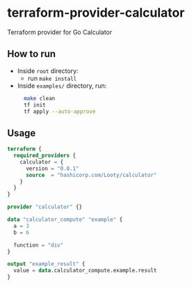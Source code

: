 # terraform-provider-calculator
Terraform provider for Go Calculator

## How to run
- Inside `root` directory:
    - run `make install`
- Inside `examples/` directory, run:
  ```bash
    make clean
    tf init
    tf apply --auto-approve
    ```

## Usage
```terraform
terraform {
  required_providers {
    calculator = {
      version = "0.0.1"
      source  = "hashicorp.com/Looty/calculator"
    }
  }
}

provider "calculator" {}

data "calculator_compute" "example" {
  a = 3
  b = 6

  function = "div"
}

output "example_result" {
  value = data.calculator_compute.example.result
}
```